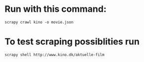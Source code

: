 # Run with this command:

    scrapy crawl kino -o movie.json

# To test scraping possiblities run

    scrapy shell http://www.kino.dk/aktuelle-film